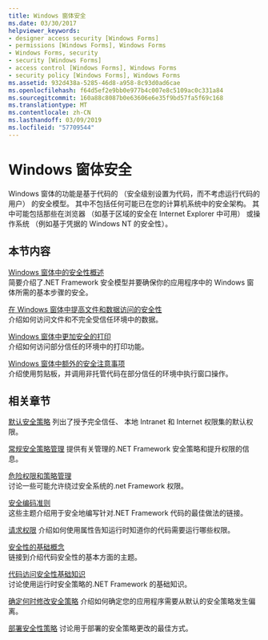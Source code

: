 ```yaml
---
title: Windows 窗体安全
ms.date: 03/30/2017
helpviewer_keywords:
- designer access security [Windows Forms]
- permissions [Windows Forms], Windows Forms
- Windows Forms, security
- security [Windows Forms]
- access control [Windows Forms], Windows Forms
- security policy [Windows Forms], Windows Forms
ms.assetid: 932d438a-5285-46d8-a958-8c93d0ad6cae
ms.openlocfilehash: f64d5ef2e9bb0e977b4c007e8c5109ac0c331a84
ms.sourcegitcommit: 160a88c8087b0e63606e6e35f9bd57fa5f69c168
ms.translationtype: MT
ms.contentlocale: zh-CN
ms.lasthandoff: 03/09/2019
ms.locfileid: "57709544"
---
```

# <a name="windows-forms-security"></a>Windows 窗体安全
Windows 窗体的功能是基于代码的 （安全级别设置为代码，而不考虑运行代码的用户） 的安全模型。 其中不包括任何可能已在您的计算机系统中的安全架构。 其中可能包括那些在浏览器 （如基于区域的安全在 Internet Explorer 中可用） 或操作系统 （例如基于凭据的 Windows NT 的安全性）。  
  
## <a name="in-this-section"></a>本节内容  
 [Windows 窗体中的安全性概述](security-in-windows-forms-overview.md)  
 简要介绍了.NET Framework 安全模型并要确保你的应用程序中的 Windows 窗体所需的基本步骤的安全。  
  
 [在 Windows 窗体中提高文件和数据访问的安全性](more-secure-file-and-data-access-in-windows-forms.md)  
 介绍如何访问文件和不完全受信任环境中的数据。  
  
 [Windows 窗体中更加安全的打印](more-secure-printing-in-windows-forms.md)  
 介绍如何访问部分信任的环境中的打印功能。  
  
 [Windows 窗体中额外的安全注意事项](additional-security-considerations-in-windows-forms.md)  
 介绍使用剪贴板，并调用非托管代码在部分信任的环境中执行窗口操作。  
  
## <a name="related-sections"></a>相关章节  
 [默认安全策略](https://docs.microsoft.com/previous-versions/dotnet/netframework-4.0/03kwzyfc(v=vs.100))  
 列出了授予完全信任、 本地 Intranet 和 Internet 权限集的默认权限。  
  
 [常规安全策略管理](https://docs.microsoft.com/previous-versions/dotnet/netframework-4.0/ed5htz45(v=vs.100))  
 提供有关管理的.NET Framework 安全策略和提升权限的信息。  
  
 [危险权限和策略管理](../misc/dangerous-permissions-and-policy-administration.md)  
 讨论一些可能允许绕过安全系统的.net Framework 权限。  
  
 [安全编码准则](../../standard/security/secure-coding-guidelines.md)  
 这些主题介绍用于安全地编写针对.NET Framework 代码的最佳做法的链接。  
  
 [请求权限](https://docs.microsoft.com/previous-versions/dotnet/netframework-4.0/yd267cce(v=vs.100))  
 介绍如何使用属性告知运行时知道你的代码需要运行哪些权限。  
  
 [安全性的基础概念](../../standard/security/key-security-concepts.md)  
 链接到介绍代码安全性的基本方面的主题。  
  
 [代码访问安全性基础知识](../misc/code-access-security-basics.md)  
 讨论使用运行时安全策略的.NET Framework 的基础知识。  
  
 [确定何时修改安全策略](https://docs.microsoft.com/previous-versions/dotnet/netframework-4.0/xky659fc(v=vs.100))  
 介绍如何确定您的应用程序需要从默认的安全策略发生偏离。  
  
 [部署安全性策略](https://docs.microsoft.com/previous-versions/dotnet/netframework-4.0/13wcxx6y(v=vs.100))  
 讨论用于部署的安全策略更改的最佳方式。
